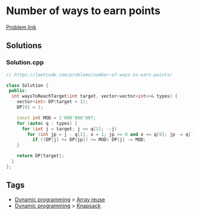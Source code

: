 # Number of ways to earn points

[Problem link](https://leetcode.com/problems/number-of-ways-to-earn-points/)

## Solutions


### Solution.cpp
```cpp
// https://leetcode.com/problems/number-of-ways-to-earn-points/

class Solution {
 public:
  int waysToReachTarget(int target, vector<vector<int>>& types) {
    vector<int> DP(target + 1);
    DP[0] = 1;

    const int MOD = 1'000'000'007;
    for (auto& q : types) {
      for (int j = target; j >= q[1]; --j)
        for (int jp = j - q[1], x = 1; jp >= 0 and x <= q[0]; jp -= q[1], ++x)
          if ((DP[j] += DP[jp]) >= MOD) DP[j] -= MOD;
    }

    return DP[target];
  }
};
```
## Tags

* [Dynamic programming](/README.md#Dynamic_programming) > [Array reuse](/README.md#Dynamic_programming-Array_reuse)
* [Dynamic programming](/README.md#Dynamic_programming) > [Knapsack](/README.md#Dynamic_programming-Knapsack)

